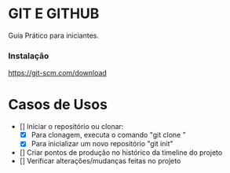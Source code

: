 # GIT E GITHUB

Guia Prático para iniciantes.

### Instalação 
https://git-scm.com/download

# Casos de Usos
- [] Iniciar o repositório ou clonar:
    - [x] Para clonagem, executa o comando "git clone <nome-do-link>"
    - [x] Para inicializar um novo repositório "git init"

- [] Criar pontos de produção no histórico da timeline do projeto
- [] Verificar  alterações/mudanças feitas no projeto
